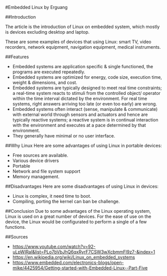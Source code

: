#Embedded Linux
by Erguang

##Introduction

The article is the introduction of Linux on embedded system, which mostly is devices excluding desktop and laptop. 

These are some examples of devices that using Linux: smart TV, video recorders, network equipment, navigation equipment, medical instruments.

##Features
- Embedded systems are application specific & single functioned, the programs are executed repeatedly.
- Embedded systems are optimized for energy, code size, execution time, weight & dimensions, and cost.  
- Embedded systems are typically designed to meet real time constraints; a real-time system reacts to stimuli from the controlled object/ operator within the time interval dictated by the environment. For real time systems, right answers arriving too late (or even too early) are wrong.  
- Embedded systems often interact (sense, manipulate & communicate) with external world through sensors and actuators and hence are typically reactive systems; a reactive system is in continual interaction with the environment and executes at a pace determined by that environment.  
- They generally have minimal or no user interface. 

##Why Linux
Here are some advantages of using Linux in portable devices:
- Free sources are available.
- Various device drivers 
- Portable
- Network and file system support 
- Memory management. 

##Disadvantages
Here are some disadvantages of using Linux in devices:
- Linux is complex, it need time to boot.
- Compiling, porting the kernel can ban be challenge.

##Conclusion 
Due to some advantages of the Linux operating system, Linux is used on a great number of devices. For the ease of use on the device, the Linux would be configurated to perform a single of a few functions.

##Sources 
- https://www.youtube.com/watch?v=92-uLpWIRaI&list=PLo7bVbJhQ6qxRyrF7CSW3wXcbmmFl9z7-&index=1
- https://en.wikipedia.org/wiki/Linux_on_embedded_systems
- https://www.embedded.com/electronics-blogs/open-mike/4425954/Getting-started-with-Embedded-Linux--Part-Five
